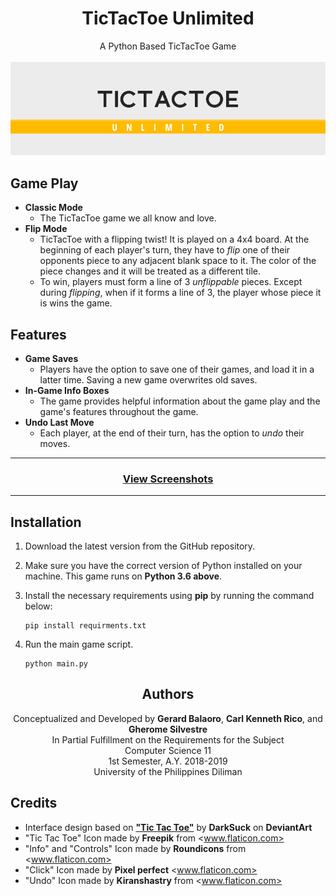 <h1 align="center">TicTacToe Unlimited</h1>

<p align="center">
    A Python Based TicTacToe Game<br><br>
    <img src="assets/title.png" alt="Cover Image">
</p>


## Game Play

- **Classic Mode**
    - The TicTacToe game we all know and love.
- **Flip Mode**
    - TicTacToe with a flipping twist! It is played on a 4x4 board. At the beginning of each player's turn, they have to *flip* one of their opponents piece to any adjacent blank space to it. The color of the piece changes and it will be treated as a different tile.
    - To win, players must form a line of 3 *unflippable* pieces. Except during *flipping*, when if it forms a line of 3, the player whose piece it is wins the game.


## Features

- **Game Saves**
    - Players have the option to save one of their games, and load it in a latter time. Saving a new game overwrites old saves.
- **In-Game Info Boxes**
    - The game provides helpful information about the game play and the game's features throughout the game.
- **Undo Last Move**
    - Each player, at the end of their turn, has the option to *undo* their moves.


<hr>
<h3 align="center"><a href="/screens">View Screenshots</a></h3>
<hr>


## Installation

1. Download the latest version from the GitHub repository.
2. Make sure you have the correct version of Python installed on your machine. This game runs on **Python 3.6 above**.
3. Install the necessary requirements using **pip** by running the command below:

    ```
    pip install requirments.txt
    ```

4. Run the main game script.

    ```
    python main.py
    ```


<h2 align="center">Authors</h2>

<p align="center">
    Conceptualized and Developed by <b>Gerard Balaoro</b>, <b>Carl Kenneth Rico</b>, and <b>Gherome Silvestre</b><br>
    In Partial Fulfillment on the Requirements for the Subject<br>
    Computer Science 11<br>
    1st Semester, A.Y. 2018-2019<br>
    University of the Philippines Diliman
</p>


## Credits

- Interface design based on **["Tic Tac Toe"](https://www.deviantart.com/darksuck/art/Tic-Tac-Toe-PSD-612417028)** by **DarkSuck** on **DeviantArt**
- "Tic Tac Toe" Icon made by **Freepik** from <www.flaticon.com>
- "Info" and "Controls" Icon made by **Roundicons** from <www.flaticon.com>
- "Click" Icon made by **Pixel perfect** <www.flaticon.com>
- "Undo" Icon made by **Kiranshastry** from <www.flaticon.com>